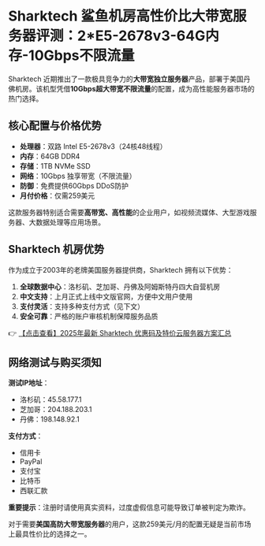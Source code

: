 # Sharktech 鲨鱼机房高性价比大带宽服务器评测：2*E5-2678v3-64G内存-10Gbps不限流量

Sharktech 近期推出了一款极具竞争力的**大带宽独立服务器**产品，部署于美国丹佛机房。该机型凭借**10Gbps超大带宽不限流量**的配置，成为高性能服务器市场的热门选择。

## 核心配置与价格优势

- **处理器**：双路 Intel E5-2678v3（24核48线程）
- **内存**：64GB DDR4
- **存储**：1TB NVMe SSD
- **网络**：10Gbps 独享带宽（不限流量）
- **防御**：免费提供60Gbps DDoS防护
- **月付价格**：仅需259美元

这款服务器特别适合需要**高带宽、高性能**的企业用户，如视频流媒体、大型游戏服务器、大数据处理等应用场景。

## Sharktech 机房优势

作为成立于2003年的老牌美国服务器提供商，Sharktech 拥有以下优势：

1. **全球数据中心**：洛杉矶、芝加哥、丹佛及阿姆斯特丹四大自营机房
2. **中文支持**：上月正式上线中文版官网，方便中文用户使用
3. **支付灵活**：支持多种支付方式（见下文）
4. **安全可靠**：严格的账户审核机制保障服务品质

👉 [【点击查看】2025年最新 Sharktech 优惠码及特价云服务器方案汇总](https://bit.ly/Sharktech)

## 网络测试与购买须知

**测试IP地址**：
- 洛杉矶：45.58.177.1
- 芝加哥：204.188.203.1
- 丹佛：198.148.92.1

**支付方式**：
- 信用卡
- PayPal
- 支付宝
- 比特币
- 西联汇款

**重要提示**：注册时请使用真实资料，过度虚假信息可能导致订单被判定为欺诈。

对于需要**美国高防大带宽服务器**的用户，这款259美元/月的配置无疑是当前市场上最具性价比的选择之一。